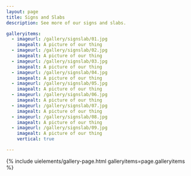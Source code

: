 ```yaml
---
layout: page
title: Signs and Slabs
description: See more of our signs and slabs.

galleryitems:
  - imageurl: /gallery/signslab/01.jpg
    imagealt: A picture of our thing
  - imageurl: /gallery/signslab/02.jpg
    imagealt: A picture of our thing
  - imageurl: /gallery/signslab/03.jpg
    imagealt: A picture of our thing
  - imageurl: /gallery/signslab/04.jpg
    imagealt: A picture of our thing
  - imageurl: /gallery/signslab/05.jpg
    imagealt: A picture of our thing
  - imageurl: /gallery/signslab/06.jpg
    imagealt: A picture of our thing
  - imageurl: /gallery/signslab/07.jpg
    imagealt: A picture of our thing
  - imageurl: /gallery/signslab/08.jpg
    imagealt: A picture of our thing
  - imageurl: /gallery/signslab/09.jpg
    imagealt: A picture of our thing
    vertical: true

---
```


{% include uielements/gallery-page.html galleryitems=page.galleryitems %}
